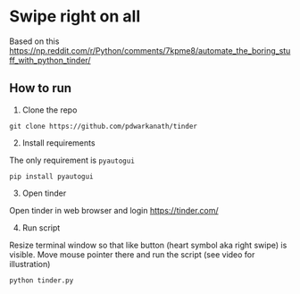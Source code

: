 # Swipe right on all
Based on this https://np.reddit.com/r/Python/comments/7kpme8/automate_the_boring_stuff_with_python_tinder/

## How to run

1. Clone the repo

```
git clone https://github.com/pdwarkanath/tinder
```

2. Install requirements

The only requirement is `pyautogui`

```
pip install pyautogui
```

3. Open tinder 

Open tinder in web browser and login https://tinder.com/

4. Run script

Resize terminal window so that like button (heart symbol aka right swipe) is visible. Move mouse pointer there and run the script (see video for illustration)

```
python tinder.py
```
